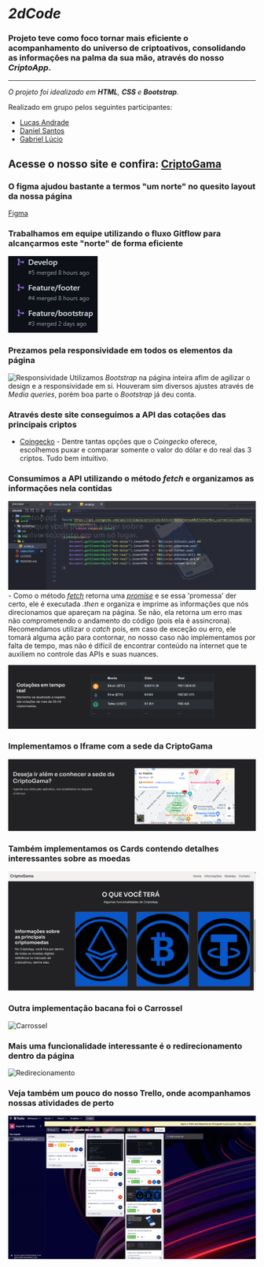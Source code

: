 # ***2dCode***

### Projeto teve como foco tornar mais eficiente o acompanhamento do universo de criptoativos, consolidando as informações na palma da sua mão, através do nosso *CriptoApp*.

------------------------

_O projeto foi idealizado em **HTML**, **CSS** e **Bootstrap**._

Realizado em grupo pelos seguintes participantes:
* [Lucas Andrade](https://github.com/Lucas-andrade-nascimento)
* [Daniel Santos](https://github.com/danielfjs)
* [Gabriel Lúcio](https://github.com/Bieoool355)

## Acesse o nosso site e confira: [CriptoGama](https://lucas-andrade-nascimento.github.io/2dCode/)

### O figma ajudou bastante a termos "um norte" no quesito layout da nossa página
[Figma](https://www.figma.com/file/6aHp5yWLWxIpOHOWhHkJyP/Cripto-Gama?node-id=41733%3A754)

### Trabalhamos em equipe utilizando o fluxo Gitflow para alcançarmos este "norte" de forma eficiente
![Branchs](https://github.com/Lucas-andrade-nascimento/2dCode/blob/main/img/documentacao/Branchs.jpeg)

### Prezamos pela responsividade em todos os elementos da página
![Responsividade](https://github.com/Lucas-andrade-nascimento/2dCode/blob/main/img/documentacao/Responsividade.gif)
Utilizamos _Bootstrap_ na página inteira afim de agilizar o design e a responsividade em si. Houveram sim diversos ajustes através de _Media queries_, porém boa parte o _Bootstrap_ já deu conta.

### Através deste site conseguimos a API das cotações das principais criptos
* [Coingecko](https://www.coingecko.com/pt/api/documentation) - 
Dentre tantas opções que o _Coingecko_ oferece, escolhemos puxar e comparar somente o valor do dólar e do real das 3 criptos.
Tudo bem intuitivo.

### Consumimos a API utilizando o método _fetch_ e organizamos as informações nela contidas
![Consumo-API](https://github.com/Lucas-andrade-nascimento/2dCode/blob/main/img/documentacao/Consumo-API.PNG) - 
Como o método _[fetch](https://developer.mozilla.org/pt-BR/docs/Web/API/Fetch_API/Using_Fetch)_ retorna uma _[promise](https://developer.mozilla.org/pt-BR/docs/Web/JavaScript/Reference/Global_Objects/Promise)_ e se essa 'promessa' der certo, ele é executada _.then_ e organiza e imprime as informações que nós direcionamos que apareçam na página. Se não, ela retorna um erro mas não comprometendo o andamento do código (pois ela é assincrona). Recomendamos utilizar o _catch_ pois, em caso de exceção ou erro, ele tomará alguma ação para contornar, no nosso caso não implementamos por falta de tempo, mas não é difícil de encontrar conteúdo na internet que te auxiliem no controle das APIs e suas nuances.

![Lista-de-cotacoes](https://github.com/Lucas-andrade-nascimento/2dCode/blob/main/img/documentacao/Lista-de-cotacoes.PNG)

### Implementamos o Iframe com a sede da CriptoGama
![Iframe](https://github.com/Lucas-andrade-nascimento/2dCode/blob/main/img/documentacao/Iframe.PNG)

### Também implementamos os Cards contendo detalhes interessantes sobre as moedas
![Cards](https://github.com/Lucas-andrade-nascimento/2dCode/blob/main/img/documentacao/Cards.gif)

### Outra implementação bacana foi o Carrossel
![Carrossel](https://github.com/Lucas-andrade-nascimento/2dCode/blob/main/img/documentacao/Carrossel.gif)

### Mais uma funcionalidade interessante é o redirecionamento dentro da página
![Redirecionamento](https://github.com/Lucas-andrade-nascimento/2dCode/blob/main/img/documentacao/Redirecionamento.gif)

### Veja também um pouco do nosso Trello, onde acompanhamos nossas atividades de perto
![Trello](https://github.com/Lucas-andrade-nascimento/2dCode/blob/main/img/documentacao/Trello.gif)


